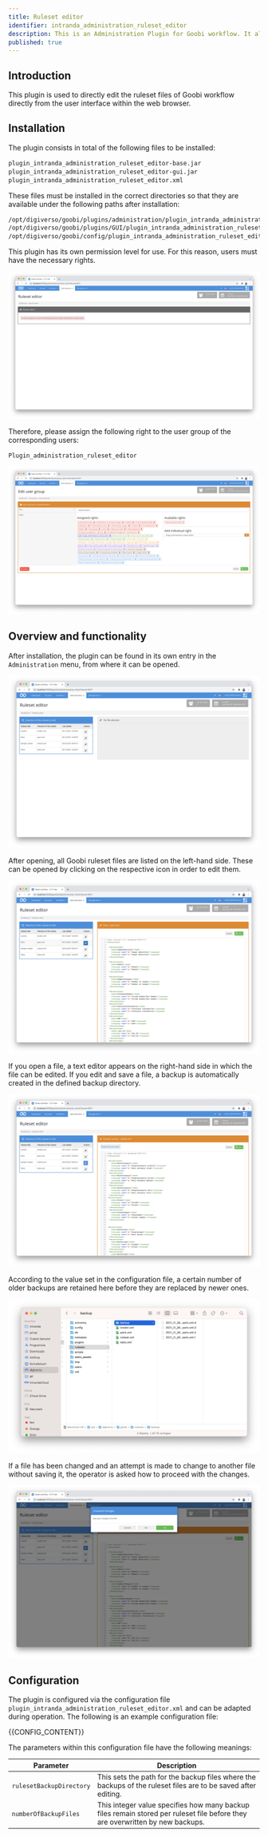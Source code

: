 ```yaml
---
title: Ruleset editor
identifier: intranda_administration_ruleset_editor
description: This is an Administration Plugin for Goobi workflow. It allows to edit ruleset xml files directly from the user interface.
published: true
---
```

## Introduction
This plugin is used to directly edit the ruleset files of Goobi workflow directly from the user interface within the web browser.


## Installation
The plugin consists in total of the following files to be installed:

```bash
plugin_intranda_administration_ruleset_editor-base.jar
plugin_intranda_administration_ruleset_editor-gui.jar
plugin_intranda_administration_ruleset_editor.xml
```

These files must be installed in the correct directories so that they are available under the following paths after installation:

```bash
/opt/digiverso/goobi/plugins/administration/plugin_intranda_administration_ruleset_editor-base.jar
/opt/digiverso/goobi/plugins/GUI/plugin_intranda_administration_ruleset_editor-gui.jar
/opt/digiverso/goobi/config/plugin_intranda_administration_ruleset_editor.xml
```

This plugin has its own permission level for use. For this reason, users must have the necessary rights.

![No access without correct rights](screen1_en.png)

Therefore, please assign the following right to the user group of the corresponding users:

```
Plugin_administration_ruleset_editor
```

![Correctly assigned right for the users](screen2_en.png)


## Overview and functionality
After installation, the plugin can be found in its own entry in the `Administration` menu, from where it can be opened.

![Open plugin without loaded file](screen3_en.png)

After opening, all Goobi ruleset files are listed on the left-hand side. These can be opened by clicking on the respective icon in order to edit them.

![Open plugin with loaded file](screen4_en.png)

If you open a file, a text editor appears on the right-hand side in which the file can be edited. If you edit and save a file, a backup is automatically created in the defined backup directory.

![Saved file](screen5_en.png)

According to the value set in the configuration file, a certain number of older backups are retained here before they are replaced by newer ones.

![Files within the backup directory](screen7.png)

If a file has been changed and an attempt is made to change to another file without saving it, the operator is asked how to proceed with the changes.

![Demand for unsaved data](screen6_en.png)


## Configuration
The plugin is configured via the configuration file `plugin_intranda_administration_ruleset_editor.xml` and can be adapted during operation. The following is an example configuration file:

{{CONFIG_CONTENT}}

The parameters within this configuration file have the following meanings:

Parameter           |  Description
------------------- | -----------------------------------------------------
`rulesetBackupDirectory`   | This sets the path for the backup files where the backups of the ruleset files are to be saved after editing.
`numberOfBackupFiles`         | This integer value specifies how many backup files remain stored per ruleset file before they are overwritten by new backups.
